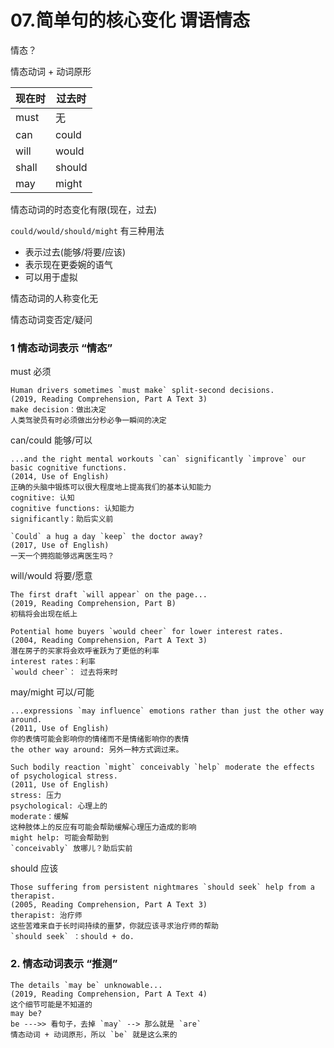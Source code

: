 # 07.简单句的核心变化 谓语情态

情态？

情态动词 + 动词原形

现在时|过去时
-|-
must|无
can|could
will|would
shall|should
may|might

情态动词的时态变化有限(现在，过去)

`could/would/should/might` 有三种用法
* 表示过去(能够/将要/应该)
* 表示现在更委婉的语气
* 可以用于虚拟

情态动词的人称变化无

情态动词变否定/疑问

### 1 情态动词表示 “情态”

must     必须
```
Human drivers sometimes `must make` split-second decisions.
(2019, Reading Comprehension, Part A Text 3)
make decision：做出决定
人类驾驶员有时必须做出分秒必争一瞬间的决定
```

can/could 能够/可以
```
...and the right mental workouts `can` significantly `improve` our basic cognitive functions.
(2014, Use of English)
正确的头脑中锻炼可以很大程度地上提高我们的基本认知能力
cognitive: 认知
cognitive functions: 认知能力
significantly：助后实义前

`Could` a hug a day `keep` the doctor away?
(2017, Use of English)
一天一个拥抱能够远离医生吗？

```

will/would 将要/愿意
```
The first draft `will appear` on the page...
(2019, Reading Comprehension, Part B)
初稿将会出现在纸上

Potential home buyers `would cheer` for lower interest rates.
(2004, Reading Comprehension, Part A Text 3)
潜在房子的买家将会欢呼雀跃为了更低的利率
interest rates：利率
`would cheer`： 过去将来时
```

may/might 可以/可能
```
...expressions `may influence` emotions rather than just the other way around.
(2011, Use of English)
你的表情可能会影响你的情绪而不是情绪影响你的表情
the other way around: 另外一种方式调过来。

Such bodily reaction `might` conceivably `help` moderate the effects of psychological stress.
(2011, Use of English)
stress: 压力
psychological: 心理上的
moderate：缓解
这种肢体上的反应有可能会帮助缓解心理压力造成的影响
might help: 可能会帮助到
`conceivably` 放哪儿？助后实前
```

should 应该
```
Those suffering from persistent nightmares `should seek` help from a therapist.
(2005, Reading Comprehension, Part A Text 3)
therapist: 治疗师
这些苦难来自于长时间持续的噩梦，你就应该寻求治疗师的帮助
`should seek` ：should + do.
```

### 2. 情态动词表示 “推测”

```
The details `may be` unknowable...
(2019, Reading Comprehension, Part A Text 4)
这个细节可能是不知道的
may be?
be --->> 看句子，去掉 `may` --> 那么就是 `are`
情态动词 + 动词原形，所以 `be` 就是这么来的
```


